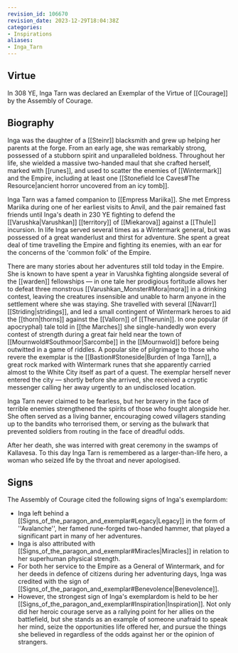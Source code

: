 ```yaml
---
revision_id: 106670
revision_date: 2023-12-29T18:04:38Z
categories:
- Inspirations
aliases:
- Inga_Tarn
---
```


## Virtue
In 308 YE, Inga Tarn was declared an Exemplar of the Virtue of [[Courage]] by the Assembly of Courage.

## Biography
Inga was the daughter of a [[Steinr]] blacksmith and grew up helping her parents at the forge. From an early age, she was remarkably strong, possessed of a stubborn spirit and unparalleled boldness. Throughout her life, she wielded a massive two-handed maul that she crafted herself, marked with [[runes]], and used to scatter the enemies of [[Wintermark]] and the Empire, including at least one [[Stonefield Ice Caves#The Resource|ancient horror uncovered from an icy tomb]].

Inga Tarn was a famed companion to [[Empress Mariika]]. She met Empress Mariika during one of her earliest visits to Anvil, and the pair remained fast friends until Inga's death in 230 YE fighting to defend the [[Varushka|Varushkan]] [[territory]] of [[Miekarova]] against a [[Thule]] incursion. In life Inga served several times as a Wintermark general, but was possessed of a great wanderlust and thirst for adventure. She spent a great deal of time travelling the Empire and fighting its enemies, with an ear for the concerns of the 'common folk' of the Empire. 

There are many stories about her adventures still told today in the Empire. She is known to have spent a year in Varushka fighting alongside several of the [[warden]] fellowships — in one tale her prodigious fortitude allows her to defeat three monstrous [[Varushkan_Monster#Mora|mora]] in a drinking contest, leaving the creatures insensible and unable to harm anyone in the settlement where she was staying. She travelled with several [[Navarr]] [[Striding|stridings]], and led a small contingent of Wintermark heroes to aid the [[thorn|thorns]] against the [[Vallorn]] of [[Therunin]]. In one popular (if apocryphal) tale told in [[the Marches]] she single-handedly won every contest of strength during a great fair held near the town of [[Mournwold#Southmoor|Sarcombe]] in the [[Mournwold]] before being outwitted in a game of riddles. A popular site of pilgrimage to those who revere the exemplar is the [[Bastion#Stoneside|Burden of Inga Tarn]], a great rock marked with Wintermark runes that she apparently carried almost to the White City itself as part of a quest. The exemplar herself never entered the city — shortly before she arrived, she received a cryptic messenger calling her away urgently to an undisclosed location.

Inga Tarn never claimed to be fearless, but her bravery in the face of terrible enemies strengthened the spirits of those who fought alongside her. She often served as a living banner, encouraging cowed villagers standing up to the bandits who terrorised them, or serving as the bulwark that prevented soldiers from routing in the face of dreadful odds. 

After her death, she was interred with great ceremony in the swamps of Kallavesa. To this day Inga Tarn is remembered as a larger-than-life hero, a woman who seized life by the throat and never apologised.

## Signs
The Assembly of Courage cited the following signs of Inga's exemplardom:
* Inga left behind a [[Signs_of_the_paragon_and_exemplar#Legacy|Legacy]] in the form of ''Avalanche'', her famed rune-forged two-handed hammer, that played a significant part in many of her adventures.
* Inga is also attributed with [[Signs_of_the_paragon_and_exemplar#Miracles|Miracles]] in relation to her superhuman physical strength.
* For both her service to the Empire as a General of Wintermark, and for her deeds in defence of citizens during her adventuring days, Inga was credited with the sign of [[Signs_of_the_paragon_and_exemplar#Benevolence|Benevolence]].
* However, the strongest sign of Inga's exemplardom is held to be her [[Signs_of_the_paragon_and_exemplar#Inspiration|Inspiration]]. Not only did her heroic courage serve as a rallying point for her allies on the battlefield, but she stands as an example of someone unafraid to speak her mind, seize the opportunities life offered her, and pursue the things she believed in regardless of the odds against her or the opinion of strangers.

